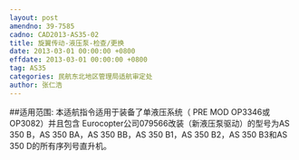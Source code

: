 ```yaml
---
layout: post
amendno: 39-7585
cadno: CAD2013-AS35-02
title: 旋翼传动-液压泵-检查/更换
date: 2013-03-01 00:00:00 +0800
effdate: 2013-03-01 00:00:00 +0800
tag: AS35
categories: 民航东北地区管理局适航审定处
author: 张仁浩
---
```


##适用范围:
本适航指令适用于装备了单液压系统（ PRE MOD OP3346或 OP3082）并且包含 Eurocopter公司079566改装（新液压泵驱动）的型号为AS 350 B，AS 350 BA，AS 350 BB，AS 350 B1，AS 350 B2，AS 350 B3和AS 350 D的所有序列号直升机。

